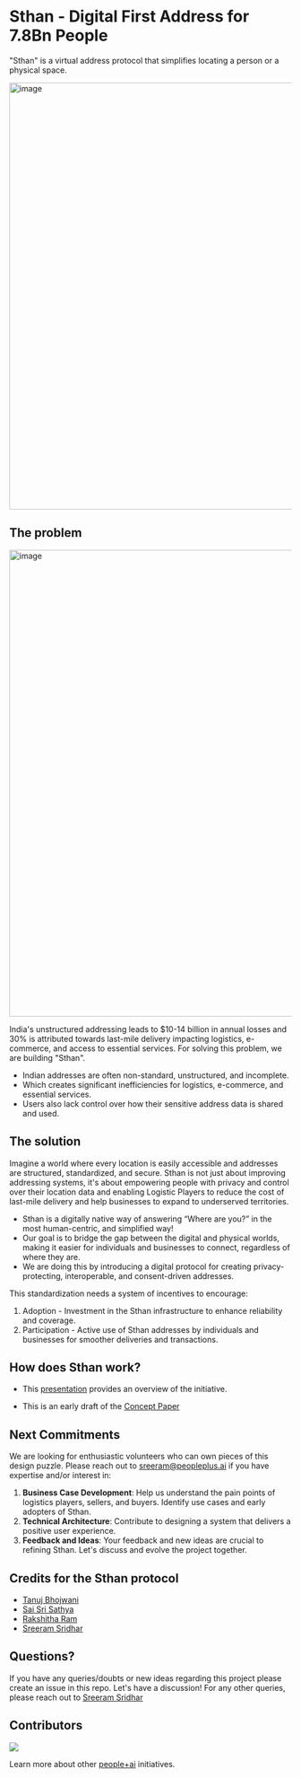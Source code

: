 # Sthan - Digital First Address for 7.8Bn People

"Sthan" is a virtual address protocol that simplifies locating a person or a physical space. 

<img width="761" alt="image" src="https://github.com/PeoplePlusAI/Sthan/assets/151424479/06eaba58-f1cb-43b1-8391-e66ef40a06fb">


## The problem

<img width="832" alt="image" src="https://github.com/PeoplePlusAI/Sthan/assets/151424479/3c329671-4984-47c3-bbcf-a49a04c8fc4c">

India's unstructured addressing leads to $10-14 billion in annual losses and 30% is attributed towards last-mile delivery impacting logistics, e-commerce, and access to essential services. For solving this problem, we are building "Sthan". 

* Indian addresses are often non-standard, unstructured, and incomplete. 
* Which creates significant inefficiencies for logistics, e-commerce, and essential services. 
* Users also lack control over how their sensitive address data is shared and used.

## The solution  

Imagine a world where every location is easily accessible and addresses are structured, standardized, and secure. Sthan is not just about improving addressing systems, it's about empowering people with privacy and control over their location data and enabling Logistic Players to reduce the cost of last-mile delivery and help businesses to expand to underserved territories. 

* Sthan is a digitally native way of answering “Where are you?” in the most human-centric, and simplified way! 
* Our goal is to bridge the gap between the digital and physical worlds, making it easier for individuals and businesses to connect, regardless of where they are. 
* We are doing this by introducing a digital protocol for creating privacy-protecting, interoperable, and consent-driven addresses.

This standardization needs a system of incentives to encourage:
1. Adoption - Investment in the Sthan infrastructure to enhance reliability and coverage.
2. Participation - Active use of Sthan addresses by individuals and businesses for smoother deliveries and transactions.


## How does Sthan work?

* This [presentation](https://docs.google.com/presentation/d/1S9vpHJ4-IhFt1T797lXOVB-yKXNZsy1c/edit?usp=sharing&ouid=114966122103238172500&rtpof=true&sd=true) provides an overview of the initiative.

* This is an early draft of the [Concept Paper](https://docs.google.com/document/d/1J1GJS8XHt3xQmyPngwO3rvbq7JBCEjdA/edit?usp=sharing&ouid=114966122103238172500&rtpof=true&sd=true) 



## Next Commitments

We are looking for enthusiastic volunteers who can own pieces of this design puzzle. Please reach out to sreeram@peopleplus.ai if you have expertise and/or interest in:
1. **Business Case Development**: Help us understand the pain points of logistics players, sellers, and buyers. Identify use cases and early adopters of Sthan.
2. **Technical Architecture**: Contribute to designing a system that delivers a positive user experience.
3. **Feedback and Ideas**: Your feedback and new ideas are crucial to refining Sthan. Let's discuss and evolve the project together.

## Credits for the Sthan protocol

* [Tanuj Bhojwani](https://www.linkedin.com/in/tanujbhojwani/) 
* [Sai Sri Sathya](https://www.linkedin.com/in/saisrisathya/) 
* [Rakshitha Ram](https://www.linkedin.com/in/rakshitha-ram-48351039/)
* [Sreeram Sridhar](https://www.linkedin.com/in/sreeram-sridhar/)


## Questions?

If you have any queries/doubts or new ideas regarding this project please create an issue in this repo. Let's have a discussion! For any other queries, please reach out to [Sreeram Sridhar](mailto:sreeram@peopleplus.ai) 

## Contributors
<a href="https://github.com/PeoplePlusAI/Sthan/graphs/contributors">
  <img src="https://contrib.rocks/image?repo=PeoplePlusAI/Sthan" />
</a>

Learn more about other [people+ai](https://peopleplus.ai/) initiatives.


  
